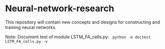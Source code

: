 # Neural-network-research
This repository will contain new concepts and designs for constructing and training neural networks.

Note: Document test of module LSTM_FA_cells.py: ``` python -m doctest LSTM_FA_cells.py -v```

